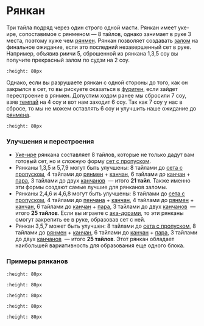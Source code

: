 # Рянкан
Три тайла подряд через один строго одной масти. Рянкан имеет уке-ире, сопоставимое с рянменом — 8 тайлов, однако занимает в руке 3 места, поэтому хуже чем [рянмен](ryanmen). Рянкан позволяет создавать [залом](suji-trap) на финальное ожидание, если это последний незавершенный сет в руке. Например, объявив риичи 5, сброшенной из рянкана 1,3,5 соу вы получите прекрасный залом по судзи на 2 соу.
```{image} ./img/ryn-sample1.png
:height: 80px
```

Однако, если вы разрушаете рянкан с одной стороны до того, как он закрылся в сет, то вы рискуете оказаться в [фуритен](furiten), если зайдет перестроение в рянмен. Допустим ходом ранее мы сбросили 7 соу, взяв [темпай](tempai) на 4 соу и вот нам заходит 6 соу. Так как 7 соу у нас в сбросе, то мы не можем оставлять 6 соу и улучшить наше ожидание до [рянмена](ryanmen).
```{image} ./img/ryn-sample.png
:height: 80px
```

### Улучшения и перестроения
* [Уке-ире](uke-ire) рянкана составляет 8 тайлов, которые не только дадут вам готовый сет, но и сложную форму [сет с пропуском](shuncu-tile).
* Рянканы 1,3,5 и 5,7,9 могут быть улучшены: 8 тайлами до [сета с пропуском](shuncu-tile), 4 тайлами до [рянмен](ryanmen) + [канчан](kanchan), 6 тайлами до [канчан](kanchan) + [пара](toycu), 3 тайлами до двух [канчанов](kanchan)  — итого **21 тайл**. Также именно эти формы создают самые лучшие для рянканов заломы.
* Рянканы 2,4,6 и 4,6,8 могут быть улучшены: 8 тайлами до [сета с пропуском](shuncu-tile), 4 тайлами до [пенчана](penchan) + [канчан](kanchan), 4 тайлами до [рянмен](ryanmen) + [канчан](kanchan), 6 тайлами до [канчан](kanchan) + [пара](toycu), 3 тайлами до двух [канчанов](kanchan)  — итого **25 тайлов**. Если вы играете с [ака-дорами](akadora), то эти рянканы смогут закрепить ее в руке, образовав сет с ней.
* Рянкан 3,5,7 может быть улучшен: 8 тайлами до [сета с пропуском](shuncu-tile), 8 тайлами до [рянмен](ryanmen) + [канчан](kanchan), 6 тайлами до [канчан](kanchan) + [пара](toycu), 3 тайлами до двух [канчанов](kanchan)  — итого **25 тайлов**. Этот рянкан обладает наибольшей вариативность для образования еще одного блока.

### Примеры рянканов
```{image} ./img/ryn1.png
:height: 80px
```

```{image} ./img/ryn2.png
:height: 80px
```

```{image} ./img/ryn3.png
:height: 80px
```

```{image} ./img/ryn4.png
:height: 80px
```

```{image} ./img/ryn5.png
:height: 80px
```
